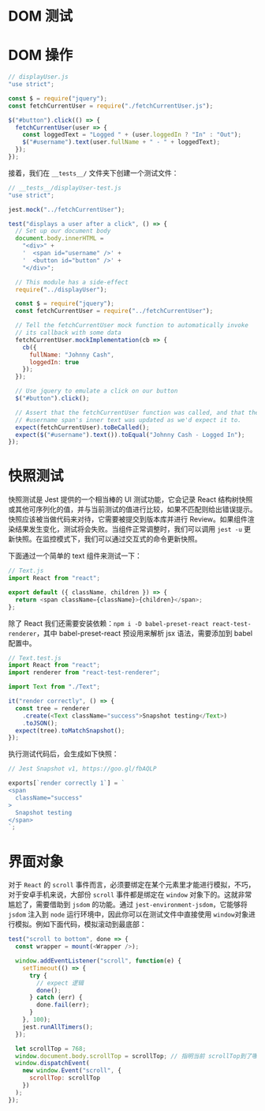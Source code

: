 # DOM 测试

# DOM 操作

```js
// displayUser.js
"use strict";

const $ = require("jquery");
const fetchCurrentUser = require("./fetchCurrentUser.js");

$("#button").click(() => {
  fetchCurrentUser(user => {
    const loggedText = "Logged " + (user.loggedIn ? "In" : "Out");
    $("#username").text(user.fullName + " - " + loggedText);
  });
});
```

接着，我们在 `__tests__/` 文件夹下创建一个测试文件：

```js
// __tests__/displayUser-test.js
"use strict";

jest.mock("../fetchCurrentUser");

test("displays a user after a click", () => {
  // Set up our document body
  document.body.innerHTML =
    "<div>" +
    '  <span id="username" />' +
    '  <button id="button" />' +
    "</div>";

  // This module has a side-effect
  require("../displayUser");

  const $ = require("jquery");
  const fetchCurrentUser = require("../fetchCurrentUser");

  // Tell the fetchCurrentUser mock function to automatically invoke
  // its callback with some data
  fetchCurrentUser.mockImplementation(cb => {
    cb({
      fullName: "Johnny Cash",
      loggedIn: true
    });
  });

  // Use jquery to emulate a click on our button
  $("#button").click();

  // Assert that the fetchCurrentUser function was called, and that the
  // #username span's inner text was updated as we'd expect it to.
  expect(fetchCurrentUser).toBeCalled();
  expect($("#username").text()).toEqual("Johnny Cash - Logged In");
});
```

# 快照测试

快照测试是 Jest 提供的一个相当棒的 UI 测试功能，它会记录 React 结构树快照或其他可序列化的值，并与当前测试的值进行比较，如果不匹配则给出错误提示。快照应该被当做代码来对待，它需要被提交到版本库并进行 Review。如果组件渲染结果发生变化，测试将会失败。当组件正常调整时，我们可以调用 `jest -u` 更新快照。在监控模式下，我们可以通过交互式的命令更新快照。

下面通过一个简单的 text 组件来测试一下：

```js
// Text.js
import React from "react";

export default ({ className, children }) => {
  return <span className={className}>{children}</span>;
};
```

除了 React 我们还需要安装依赖：`npm i -D babel-preset-react react-test-renderer`，其中 babel-preset-react 预设用来解析 jsx 语法，需要添加到 babel 配置中。

```js
// Text.test.js
import React from "react";
import renderer from "react-test-renderer";

import Text from "./Text";

it("render correctly", () => {
  const tree = renderer
    .create(<Text className="success">Snapshot testing</Text>)
    .toJSON();
  expect(tree).toMatchSnapshot();
});
```

执行测试代码后，会生成如下快照：

```js
// Jest Snapshot v1, https://goo.gl/fbAQLP

exports[`render correctly 1`] = `
<span
  className="success"
>
  Snapshot testing
</span>
`;
```

# 界面对象

对于 `React` 的 `scroll` 事件而言，必须要绑定在某个元素里才能进行模拟，不巧，对于安卓手机来说，大部份 `scroll` 事件都是绑定在 `window` 对象下的。这就非常尴尬了，需要借助到 `jsdom` 的功能。通过 `jest-environment-jsdom`，它能够将 `jsdom` 注入到 `node` 运行环境中，因此你可以在测试文件中直接使用 `window`对象进行模拟。例如下面代码，模拟滚动到最底部：

```js
test("scroll to bottom", done => {
  const wrapper = mount(<Wrapper />);

  window.addEventListener("scroll", function(e) {
    setTimeout(() => {
      try {
        // expect 逻辑
        done();
      } catch (err) {
        done.fail(err);
      }
    }, 100);
    jest.runAllTimers();
  });

  let scrollTop = 768;
  window.document.body.scrollTop = scrollTop; // 指明当前 scrollTop到了哪个位置
  window.dispatchEvent(
    new window.Event("scroll", {
      scrollTop: scrollTop
    })
  );
});
```
